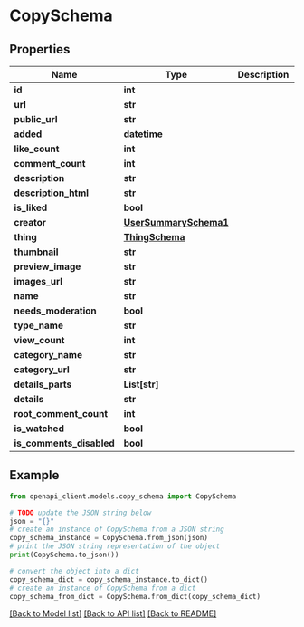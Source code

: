 # CopySchema


## Properties

Name | Type | Description | Notes
------------ | ------------- | ------------- | -------------
**id** | **int** |  | [optional] 
**url** | **str** |  | [optional] 
**public_url** | **str** |  | [optional] 
**added** | **datetime** |  | [optional] 
**like_count** | **int** |  | [optional] 
**comment_count** | **int** |  | [optional] 
**description** | **str** |  | [optional] 
**description_html** | **str** |  | [optional] 
**is_liked** | **bool** |  | [optional] 
**creator** | [**UserSummarySchema1**](UserSummarySchema1.md) |  | [optional] 
**thing** | [**ThingSchema**](ThingSchema.md) |  | [optional] 
**thumbnail** | **str** |  | [optional] 
**preview_image** | **str** |  | [optional] 
**images_url** | **str** |  | [optional] 
**name** | **str** |  | [optional] 
**needs_moderation** | **bool** |  | [optional] 
**type_name** | **str** |  | [optional] 
**view_count** | **int** |  | [optional] 
**category_name** | **str** |  | [optional] 
**category_url** | **str** |  | [optional] 
**details_parts** | **List[str]** |  | [optional] 
**details** | **str** |  | [optional] 
**root_comment_count** | **int** |  | [optional] 
**is_watched** | **bool** |  | [optional] 
**is_comments_disabled** | **bool** |  | [optional] 

## Example

```python
from openapi_client.models.copy_schema import CopySchema

# TODO update the JSON string below
json = "{}"
# create an instance of CopySchema from a JSON string
copy_schema_instance = CopySchema.from_json(json)
# print the JSON string representation of the object
print(CopySchema.to_json())

# convert the object into a dict
copy_schema_dict = copy_schema_instance.to_dict()
# create an instance of CopySchema from a dict
copy_schema_from_dict = CopySchema.from_dict(copy_schema_dict)
```
[[Back to Model list]](../README.md#documentation-for-models) [[Back to API list]](../README.md#documentation-for-api-endpoints) [[Back to README]](../README.md)


